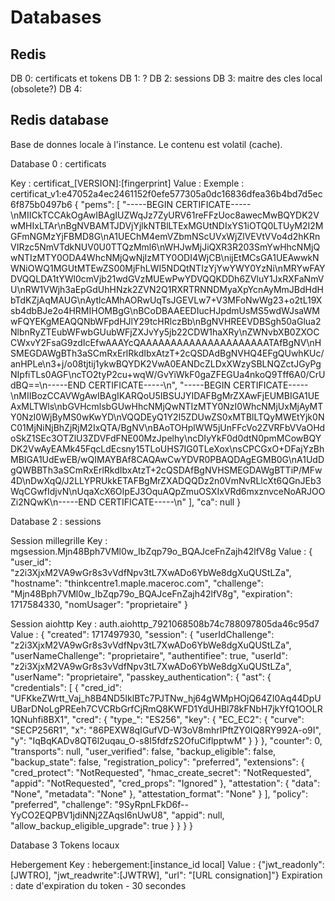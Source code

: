 # Databases

## Redis

DB 0: certificats et tokens
DB 1: ?
DB 2: sessions
DB 3: maitre des cles local (obsolete?)
DB 4: 

## Redis database

Base de donnes locale à l'instance. Le contenu est volatil (cache).

Database 0 : certificats

Key : certificat_[VERSION]:[fingerprint]
Value : 
Exemple :
certificat_v1:e47052a4ec2461152f0efe577305a0dc16836dfea36b4bd7d5ec6f875b0497b6
{
  "pems": [
    "-----BEGIN CERTIFICATE-----\\nMIICkTCCAkOgAwIBAgIUZWqJz7ZyURV61reFFzUoc8awecMwBQYDK2VwMHIxLTAr\\nBgNVBAMTJDVjYjlkNTBlLTExMGUtNDIxYS1iOTQ0LTUyM2I2MGFmNGMzYjFBMD8G\\nA1UEChM4emVZbmNScUVxWjZlVEVtVVo4d2hKRnVIRzc5NmVTdkNUV0U0TTQzMml6\\nWHJwMjJiQXR3R203SmYwHhcNMjQwNTIzMTY0ODA4WhcNMjQwNjIzMTY0ODI4WjCB\\nijEtMCsGA1UEAwwkNWNiOWQ1MGUtMTEwZS00MjFhLWI5NDQtNTIzYjYwYWY0YzNi\\nMRYwFAYDVQQLDA1tYWl0cmVjb21wdGVzMUEwPwYDVQQKDDh6ZVluY1JxRXFaNmVU\\nRW1VWjh3aEpGdUhHNzk2ZVN2Q1RXRTRNNDMyaXpYcnAyMmJBdHdHbTdKZjAqMAUG\\nAytlcAMhAORwUqTsJGEVLw7+V3MFoNwWg23+o2tL19Xsb4dbBJe2o4HRMIHOMBgG\\nBCoDBAAEEDIucHJpdmUsMS5wdWJsaWMwFQYEKgMEAQQNbWFpdHJlY29tcHRlczBb\\nBgNVHREEVDBSgh50aGlua2NlbnRyZTEubWFwbGUubWFjZXJvYy5jb22CDW1haXRy\\nZWNvbXB0ZXOCCWxvY2FsaG9zdIcEfwAAAYcQAAAAAAAAAAAAAAAAAAAAATAfBgNV\\nHSMEGDAWgBTh3aSCmRxErlRkdIbxAtzT+2cQSDAdBgNVHQ4EFgQUwhKUc/anHPLe\\n3+j/o08tjtij1ykwBQYDK2VwA0EANDcZLDxXWzySBLNQZctJGyPgNIpfiTLs0AGF\\ncTO2tyP2cu+wqW/GvYiWkF0gaZFEGUa4nkoQ9Tff6A0/CrUdBQ==\\n-----END CERTIFICATE-----\\n",
    "-----BEGIN CERTIFICATE-----\\nMIIBozCCAVWgAwIBAgIKARQoU5IBSUJYIDAFBgMrZXAwFjEUMBIGA1UEAxMLTWls\\nbGVHcmlsbGUwHhcNMjQwNTIzMTY0NzI0WhcNMjUxMjAyMTY0NzI0WjByMS0wKwYD\\nVQQDEyQ1Y2I5ZDUwZS0xMTBlLTQyMWEtYjk0NC01MjNiNjBhZjRjM2IxQTA/BgNV\\nBAoTOHplWW5jUnFFcVo2ZVRFbVVaOHdoSkZ1SEc3OTZlU3ZDVFdFNE00MzJpelhy\\ncDIyYkF0d0dtN0pmMCowBQYDK2VwAyEAMk45FqcLdEcsny15TLoUHS7IG0TLeXox\\nsCPCGxO+DFajYzBhMBIGA1UdEwEB/wQIMAYBAf8CAQAwCwYDVR0PBAQDAgEGMB0G\\nA1UdDgQWBBTh3aSCmRxErlRkdIbxAtzT+2cQSDAfBgNVHSMEGDAWgBTTiP/MFw4D\\nDwXqQ/J2LLYPRUkkETAFBgMrZXADQQDz2n0VmNvRLlcXt6QGnJEb3WqCGwfIdjvN\\nUqaXcX6OIpEJ3OquAQpZmuOSXIxVRd6mxznvceNoARJOOZi2NQwK\\n-----END CERTIFICATE-----\\n"
  ],
  "ca": null
}

Database 2 : sessions

Session millegrille
Key : mgsession.Mjn48Bph7VMl0w_IbZqp79o_BQAJceFnZajh42lfV8g
Value :
{
  "user_id": "z2i3XjxM2VA9wGr8s3vVdfNpv3tL7XwADo6YbWe8dgXuQUStLZa",
  "hostname": "thinkcentre1.maple.maceroc.com",
  "challenge": "Mjn48Bph7VMl0w_IbZqp79o_BQAJceFnZajh42lfV8g",
  "expiration": 1717584330,
  "nomUsager": "proprietaire"
}

Session aiohttp
Key : auth.aiohttp_7921068508b74c788097805da46c95d7
Value :
{
  "created": 1717497930,
  "session": {
    "userIdChallenge": "z2i3XjxM2VA9wGr8s3vVdfNpv3tL7XwADo6YbWe8dgXuQUStLZa",
    "userNameChallenge": "proprietaire",
    "authentifiee": true,
    "userId": "z2i3XjxM2VA9wGr8s3vVdfNpv3tL7XwADo6YbWe8dgXuQUStLZa",
    "userName": "proprietaire",
    "passkey_authentication": {
      "ast": {
        "credentials": [
          {
            "cred_id": "UFKkeZWrtt_Vaj_h8B4ND5IklBTc7PJTNw_hj64gWMpHOjQ64ZI0Aq44DpUUBarDNoLgPREeh7CVCRbGrfCjRmQ8KWFD1YdUHBl78kFNbH7jkYfQ1OOLR1QNuhfi8BX1",
            "cred": {
              "type_": "ES256",
              "key": {
                "EC_EC2": {
                  "curve": "SECP256R1",
                  "x": "86PEXW8qIGufVD-W3oV8mhrIPftZY0IQ8RY992A-o9I",
                  "y": "IqBqKADv8QT6l2uqau_O-s8I5fdfzS2OfuCiflpptwM"
                }
              }
            },
            "counter": 0,
            "transports": null,
            "user_verified": false,
            "backup_eligible": false,
            "backup_state": false,
            "registration_policy": "preferred",
            "extensions": {
              "cred_protect": "NotRequested",
              "hmac_create_secret": "NotRequested",
              "appid": "NotRequested",
              "cred_props": "Ignored"
            },
            "attestation": {
              "data": "None",
              "metadata": "None"
            },
            "attestation_format": "None"
          }
        ],
        "policy": "preferred",
        "challenge": "9SyRpnLFkD6f--YyCO2EQPBV1jdiNNj2ZAqsI6nUwU8",
        "appid": null,
        "allow_backup_eligible_upgrade": true
      }
    }
  }
}

Database 3
Tokens locaux

Hebergement
Key : hebergement:[instance_id local]
Value : {"jwt_readonly":[JWTRO], "jwt_readwrite":[JWTRW], "url": "[URL consignation]"}
Expiration : date d'expiration du token - 30 secondes

